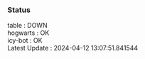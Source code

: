 ### Status


table : DOWN  
hogwarts : OK  
icy-bot : OK  
Latest Update : 2024-04-12 13:07:51.841544
